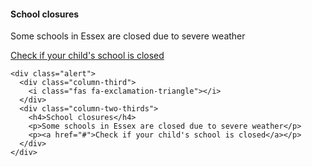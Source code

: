 <div class="alert">
  <div class="column-third">
    <i class="fas fa-exclamation-triangle"></i>
  </div>
  <div class="column-two-thirds">
    <h4>School closures</h4>
    <p>Some schools in Essex are closed due to severe weather</p>
    <p><a href="#">Check if your child's school is closed</a></p>
  </div>
</div>

    <div class="alert">
      <div class="column-third">
        <i class="fas fa-exclamation-triangle"></i>
      </div>
      <div class="column-two-thirds">
        <h4>School closures</h4>
        <p>Some schools in Essex are closed due to severe weather</p>
        <p><a href="#">Check if your child's school is closed</a></p>
      </div>
    </div>